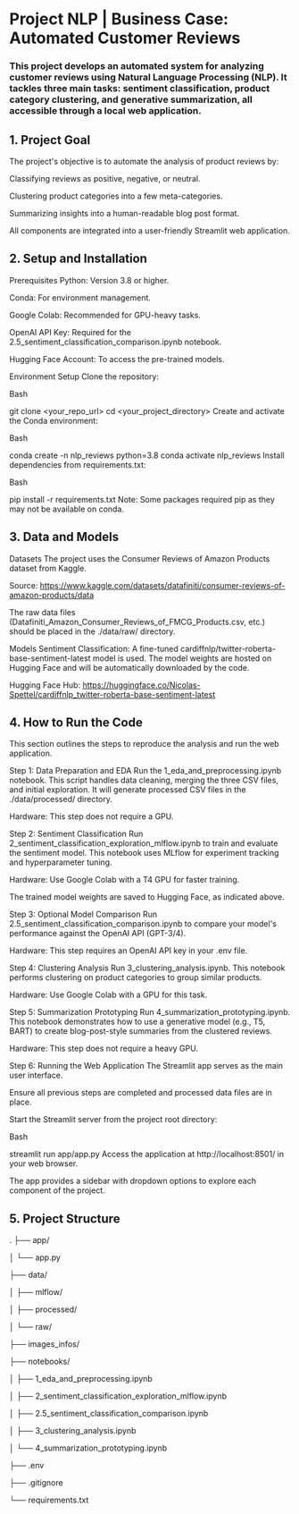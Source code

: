 # Project NLP | Business Case: Automated Customer Reviews
### This project develops an automated system for analyzing customer reviews using Natural Language Processing (NLP). It tackles three main tasks: sentiment classification, product category clustering, and generative summarization, all accessible through a local web application.

## 1. Project Goal
The project's objective is to automate the analysis of product reviews by:

Classifying reviews as positive, negative, or neutral.

Clustering product categories into a few meta-categories.

Summarizing insights into a human-readable blog post format.

All components are integrated into a user-friendly Streamlit web application.

## 2. Setup and Installation
Prerequisites
Python: Version 3.8 or higher.

Conda: For environment management.

Google Colab: Recommended for GPU-heavy tasks.

OpenAI API Key: Required for the 2.5_sentiment_classification_comparison.ipynb notebook.

Hugging Face Account: To access the pre-trained models.

Environment Setup
Clone the repository:

Bash

git clone <your_repo_url>
cd <your_project_directory>
Create and activate the Conda environment:

Bash

conda create -n nlp_reviews python=3.8
conda activate nlp_reviews
Install dependencies from requirements.txt:

Bash

pip install -r requirements.txt
Note: Some packages required pip as they may not be available on conda.

## 3. Data and Models
Datasets
The project uses the Consumer Reviews of Amazon Products dataset from Kaggle.

Source: https://www.kaggle.com/datasets/datafiniti/consumer-reviews-of-amazon-products/data

The raw data files (Datafiniti_Amazon_Consumer_Reviews_of_FMCG_Products.csv, etc.) should be placed in the ./data/raw/ directory.

Models
Sentiment Classification: A fine-tuned cardiffnlp/twitter-roberta-base-sentiment-latest model is used. The model weights are hosted on Hugging Face and will be automatically downloaded by the code.

Hugging Face Hub: https://huggingface.co/Nicolas-Spettel/cardiffnlp_twitter-roberta-base-sentiment-latest

## 4. How to Run the Code
This section outlines the steps to reproduce the analysis and run the web application.

Step 1: Data Preparation and EDA
Run the 1_eda_and_preprocessing.ipynb notebook. This script handles data cleaning, merging the three CSV files, and initial exploration. It will generate processed CSV files in the ./data/processed/ directory.

Hardware: This step does not require a GPU.

Step 2: Sentiment Classification
Run 2_sentiment_classification_exploration_mlflow.ipynb to train and evaluate the sentiment model. This notebook uses MLflow for experiment tracking and hyperparameter tuning.

Hardware: Use Google Colab with a T4 GPU for faster training.

The trained model weights are saved to Hugging Face, as indicated above.

Step 3: Optional Model Comparison
Run 2.5_sentiment_classification_comparison.ipynb to compare your model's performance against the OpenAI API (GPT-3/4).

Hardware: This step requires an OpenAI API key in your .env file.

Step 4: Clustering Analysis
Run 3_clustering_analysis.ipynb. This notebook performs clustering on product categories to group similar products.

Hardware: Use Google Colab with a GPU for this task.

Step 5: Summarization Prototyping
Run 4_summarization_prototyping.ipynb. This notebook demonstrates how to use a generative model (e.g., T5, BART) to create blog-post-style summaries from the clustered reviews.

Hardware: This step does not require a heavy GPU.

Step 6: Running the Web Application
The Streamlit app serves as the main user interface.

Ensure all previous steps are completed and processed data files are in place.

Start the Streamlit server from the project root directory:

Bash

streamlit run app/app.py
Access the application at http://localhost:8501/ in your web browser.

The app provides a sidebar with dropdown options to explore each component of the project.

## 5. Project Structure
.
├── app/ 

│   └── app.py

├── data/

│   ├── mlflow/

│   ├── processed/

│   └── raw/

├── images_infos/

├── notebooks/

│   ├── 1_eda_and_preprocessing.ipynb

│   ├── 2_sentiment_classification_exploration_mlflow.ipynb

│   ├── 2.5_sentiment_classification_comparison.ipynb

│   ├── 3_clustering_analysis.ipynb

│   └── 4_summarization_prototyping.ipynb

├── .env

├── .gitignore

└── requirements.txt
